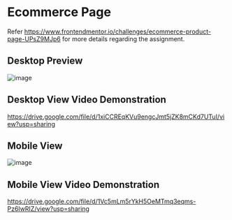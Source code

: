 # Ecommerce Page
Refer https://www.frontendmentor.io/challenges/ecommerce-product-page-UPsZ9MJp6 for more details regarding the assignment.

## Desktop Preview
![image](https://github.com/user-attachments/assets/93f88690-3572-41c3-8f32-6ab5d408c411)

## Desktop View Video Demonstration
https://drive.google.com/file/d/1xiCCREqKVu9engcJmt5jZK8mCKd7UTuI/view?usp=sharing

## Mobile View
![image](https://github.com/user-attachments/assets/a8299078-e9d3-4a71-b6b5-34c89f17f23b)

## Mobile View Video Demonstration
https://drive.google.com/file/d/1Vc5mLm5rYkH5OeMTmq3eqms-Pz6IwRIZ/view?usp=sharing
